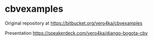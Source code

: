 cbvexamples
===========

Original repository at https://bitbucket.org/vero4ka/cbvexamples


Presentation https://speakerdeck.com/vero4ka/django-bogota-cbv
